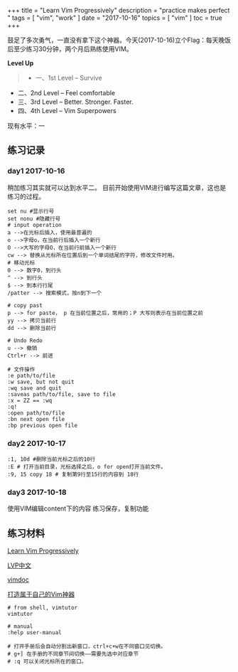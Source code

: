 +++
title = "Learn Vim Progressively"
description = "practice makes perfect "
tags = [
    "vim",
    "work"
]
date = "2017-10-16"
topics = [
    "vim"
]
toc = true
+++

鼓足了多次勇气，一直没有拿下这个神器。今天(2017-10-16)立个Flag：每天晚饭后至少练习30分钟，两个月后熟练使用VIM。

**Level Up**

>- 一、1st Level – Survive
- 二、2nd Level – Feel comfortable
- 三、3rd Level – Better. Stronger. Faster.
- 四、4th Level – Vim Superpowers

现有水平：一
<!--more-->

## 练习记录

### day1 2017-10-16

稍加练习其实就可以达到水平二。
目前开始使用VIM进行编写这篇文章，这也是练习的过程。


```
set nu #显示行号
set nonu #隐藏行号
# input operation
a -->在光标后插入，使用最普遍的
o -->字母o，在当前行后插入一个新行
O -->大写的字母O，在当前行前插入一个新行
cw --> 替换从光标所在位置后到一个单词结尾的字符，修改文件时用。 
# 移动光标 
0 --> 数字0，到行头
^ --> 到行头
$ --> 到本行行尾
/patter --> 搜索模式，按n到下一个

# copy past
p --> for paste， p 在当前位置之后，常用的；P 大写则表示在当前位置之前
yy --> 拷贝当前行
dd --> 删除当前行

# Undo Redo 
u --> 撤销
Ctrl+r --> 前进

# 文件操作
:e path/to/file 
:w save, but not quit
:wq save and quit
:saveas path/to/file, save to file
:x = ZZ == :wq 
:q! 
:open path/to/file
:bn next open file
:bp previous open file 
```
### day2 2017-10-17

```
:1, 10d #删除当前光标之后的10行
:E # 打开当前目录，光标选择之后，o for open打开当前文件。
:9, 15 copy 18 # 复制第9行至15行的内容到 18行
```
### day3 2017-10-18

使用VIM编辑content下的内容
练习保存，复制功能

## 练习材料
[Learn Vim Progressively](http://yannesposito.com/Scratch/en/blog/Learn-Vim-Progressively/)

[LVP中文](https://coolshell.cn/articles/5426.html)

[vimdoc](http://vimdoc.sourceforge.net/htmldoc/usr_toc.html)

[打造属于自己的Vim神器](https://zilongshanren.com/blog/2014-06-19-make-your-vim-weapon.html)

```
# from shell, vimtutor
vimtutor

# manual 
:help user-manual

# 打开手册后会自动分割出新窗口，ctrl+c+w在不同窗口见切换。
# g+] 在手册的不同章节间切换——需要先选中对应章节
# :q 可以关闭光标所在的窗口。
```



